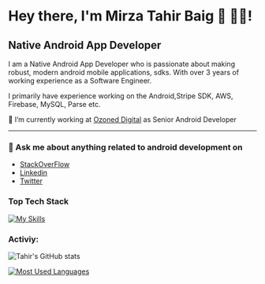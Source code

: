 # Hey there, I'm Mirza Tahir Baig 👋 👨‍💻!

<!--
**mirzatahirbaig/mirzatahirbaig** is a ✨ _special_ ✨ repository because its `README.md` (this file) appears on your GitHub profile.

Here are some ideas to get you started:

- 🔭 I’m currently working on ...
- 🌱 I’m currently learning ...
- 👯 I’m looking to collaborate on ...
- 🤔 I’m looking for help with ...
- 💬 Ask me about ...
- 📫 How to reach me: ...
- 😄 Pronouns: ...
- ⚡ Fun fact: ...
-->

## Native Android App Developer

I am a Native Android App Developer who is passionate about making robust, modern android mobile applications, sdks. With over 3 years of working experience as a Software Engineer.

I primarily have experience working on the Android,Stripe SDK, AWS, Firebase, MySQL, Parse etc.

🔭 I’m currently working at [Ozoned Digital](https://ozoneddigital.com/) as Senior Android Developer

-----

### 💬 Ask me about anything related to android development on
* [StackOverFlow](https://stackoverflow.com/users/15241319/mirza-tahir-baig)
* [Linkedin](https://www.linkedin.com/in/mirzatahirbaig/)
* [Twitter](https://twitter.com/MirzaTa33457572)

### Top Tech Stack
[![My Skills](https://skillicons.dev/icons?i=java,kotlin,androidstudio,firebase,git&perline=3)](https://skillicons.dev)

### Activiy:

![Tahir's GitHub stats](https://github-readme-stats.vercel.app/api?username=mirzatahirbaig&hide=contribs,prs)

[![Most Used Languages](https://github-readme-stats.vercel.app/api/top-langs/?username=mirzatahirbaig)](https://github.com/mirzatahirbaig/github-readme-stats)


